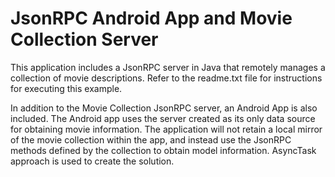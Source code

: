 # JsonRPC Android App and Movie Collection Server

This application includes a JsonRPC server in Java that remotely manages a collection of movie descriptions. Refer to the readme.txt file for instructions for executing this example.

In addition to the Movie Collection JsonRPC server, an Android App is also included. The Android app uses the server created as its only data source for obtaining movie information. The application will not retain a local mirror of the movie collection within the app, and instead use the JsonRPC methods defined by the collection to obtain model information. AsyncTask approach is used to create the solution.